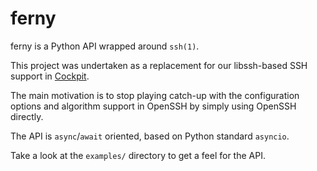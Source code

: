 # ferny

ferny is a Python API wrapped around `ssh(1)`.

This project was undertaken as a replacement for our libssh-based SSH support
in [Cockpit](https://github.com/cockpit-project/cockpit).

The main motivation is to stop playing catch-up with the configuration options
and algorithm support in OpenSSH by simply using OpenSSH directly.

The API is `async`/`await` oriented, based on Python standard `asyncio`.

Take a look at the `examples/` directory to get a feel for the API.
